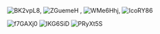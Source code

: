 ![BK2vpL8](https://user-images.githubusercontent.com/94161451/222545331-7b748b3d-b918-44a7-984e-fa45e64b8479.png),
![ZGuemeH](https://user-images.githubusercontent.com/94161451/222545354-2cf9e380-d488-4ce1-9af0-14e120048bd4.png)
,
![WMe6Hhj](https://user-images.githubusercontent.com/94161451/222545377-0084d789-5f4b-4d6d-ae06-4c12ffe2a21d.png),
![IcoRY86](https://user-images.githubusercontent.com/94161451/222545391-421fecb6-13f1-4f9d-a3e9-4bdf032a4816.png)

![f7GAXj0](https://user-images.githubusercontent.com/94161451/222546100-106e775f-7e13-437d-93c2-e209955381e2.png)
![IKG6SiD](https://user-images.githubusercontent.com/94161451/222684681-a4ee2731-6c8e-4e60-a6a1-062514cd15cc.png)
![PRyXt5S](https://user-images.githubusercontent.com/94161451/222684695-c2423595-88de-4bac-a7cb-93bec52ce756.png)
